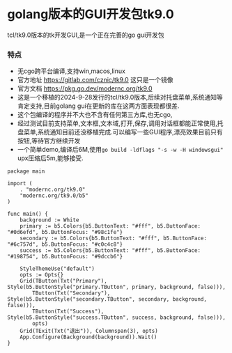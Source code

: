 # golang版本的GUI开发包tk9.0
tcl/tk9.0版本的tk开发GUI,是一个正在完善的go gui开发包

### 特点
- 无cgo跨平台编译,支持win,macos,linux
- 官方地址 <https://gitlab.com/cznic/tk9.0> 这只是一个镜像
- 官方文档 <https://pkg.go.dev/modernc.org/tk9.0>
- 这是一个移植的2024-9-28发行的tcl/tk9.0版本,后续对托盘菜单,系统通知等肯定支持,目前golang gui在更新的库在这两方面表现都很差.
- 这个包编译的程序并不大也不含有任何第三方库,也无cgo,
- 经过测试目前支持菜单,文本框,文本域,打开,保存,调用对话框都能正常使用,托盘菜单,系统通知目前还没移植完成.可以编写一些GUI程序,漂亮效果目前只有按钮,等待官方继续开发
- 一个简单demo,编译后6M,使用`go build -ldflags "-s -w -H windowsgui"` upx压缩后5m,能够接受.
~~~
package main

import (
	. "modernc.org/tk9.0"
	"modernc.org/tk9.0/b5"
)

func main() {
	background := White
	primary := b5.Colors{b5.ButtonText: "#fff", b5.ButtonFace: "#0d6efd", b5.ButtonFocus: "#98c1fe"}
	secondary := b5.Colors{b5.ButtonText: "#fff", b5.ButtonFace: "#6c757d", b5.ButtonFocus: "#c0c4c8"}
	success := b5.Colors{b5.ButtonText: "#fff", b5.ButtonFace: "#198754", b5.ButtonFocus: "#9dccb6"}

	StyleThemeUse("default")
	opts := Opts{}
	Grid(TButton(Txt("Primary"), Style(b5.ButtonStyle("primary.TButton", primary, background, false))),
		TButton(Txt("Secondary"), Style(b5.ButtonStyle("secondary.TButton", secondary, background, false))),
		TButton(Txt("Success"), Style(b5.ButtonStyle("success.TButton", success, background, false))),
		opts)
	Grid(TExit(Txt("退出")), Columnspan(3), opts)
	App.Configure(Background(background)).Wait()
}
~~~

